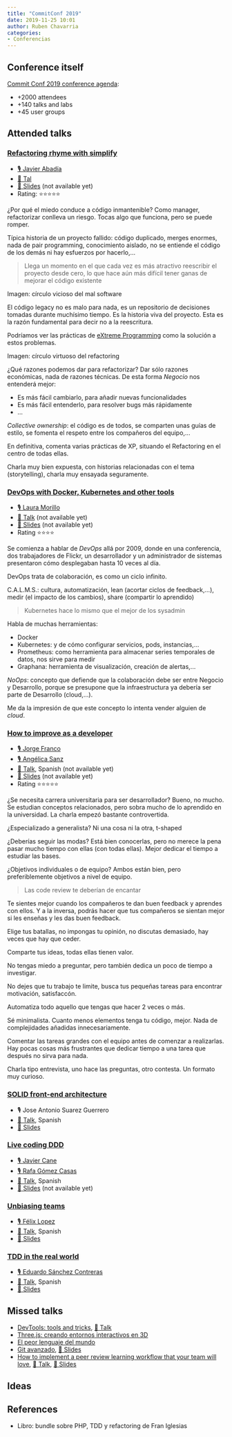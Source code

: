 ```yaml
---
title: "CommitConf 2019"
date: 2019-11-25 10:01
author: Ruben Chavarria
categories:
- Conferencias
---
```


## Conference itself

[Commit Conf 2019 conference agenda](https://t3chfest.uc3m.es/2019/programa/):

- +2000 attendees
- +140 talks and labs
- +45 user groups

<!-- more -->

## Attended talks

### [Refactoring rhyme with simplify](https://www.koliseo.com/events/commit-2019/r4p/5106829466009600/agenda#/5690945286701056/5682927522283520)

- [🎙️ Javier Abadía](https://twitter.com/javierabadia)
- [🎥 Tal](https://www.youtube.com/watch?v=ihu6sEbWHFE&t=4617)
- [📝 Slides](link) (not available yet)
- Rating: ⭐⭐⭐⭐⭐

¿Por qué el miedo conduce a código inmantenible? Como manager, refactorizar
conlleva un riesgo. Tocas algo que funciona, pero se puede romper.

Típica historia de un proyecto fallido: código duplicado, merges enormes, nada
de pair programming, conocimiento aislado, no se entiende el código de los
demás ni hay esfuerzos por hacerlo,...

> Llega un momento en el que cada vez es más atractivo reescribir el proyecto
>desde cero, lo que hace aún más difícil tener ganas de mejorar el código
>existente

Imagen: círculo vicioso del mal software

El código legacy no es malo para nada, es un repositorio de decisiones tomadas
durante muchísimo tiempo. Es la historia viva del proyecto. Esta es la razón
fundamental para decir no a la reescritura.

Podríamos ver las prácticas de [eXtreme Programming] como la solución a estos
problemas.

Imagen: círculo virtuoso del refactoring

¿Qué razones podemos dar para refactorizar? Dar sólo razones económicas, nada de
razones técnicas. De esta forma *Negocio* nos entenderá mejor:

- Es más fácil cambiarlo, para añadir nuevas funcionalidades
- Es más fácil entenderlo, para resolver bugs más rápidamente
- ...

*Collective ownership*: el código es de todos, se comparten unas guías de estilo,
se fomenta el respeto entre los compañeros del equipo,...

En definitiva, comenta varias prácticas de XP, situando el Refactoring en el
centro de todas ellas.

Charla muy bien expuesta, con historias relacionadas con el tema (storytelling),
charla muy ensayada seguramente.

### [DevOps with Docker, Kubernetes and other tools](https://www.koliseo.com/events/commit-2019/r4p/5106829466009600/agenda#/5690945286701056/5667812190191616)

- [🎙️ Laura Morillo](https://twitter.com/Laura_Morillo)
- [🎥 Talk](link) (not available yet)
- [📝 Slides](link) (not available yet)
- Rating ⭐⭐⭐⭐

Se comienza a hablar de *DevOps* allá por 2009, donde en una conferencia, dos
trabajadores de Flickr, un desarrollador y un administrador de sistemas presentaron
cómo desplegaban hasta 10 veces al día.

DevOps trata de colaboración, es como un ciclo infinito.

C.A.L.M.S.: cultura, automatización, lean (acortar ciclos de feedback,...),
medir (el impacto de los cambios), share (compartir lo aprendido)

> Kubernetes hace lo mismo que el mejor de los sysadmin

Habla de muchas herramientas:

- Docker
- Kubernetes: y de cómo configurar servicios, pods, instancias,...
- Prometheus: como herramienta para almacenar series temporales de datos, nos
sirve para medir
- Graphana: herramienta de visualización, creación de alertas,...

*NoOps*: concepto que defiende que la colaboración debe ser entre Negocio y
Desarrollo, porque se presupone que la infraestructura ya debería ser parte de
Desarrollo (cloud,...).

Me da la impresión de que este concepto lo intenta vender alguien de *cloud*.

### [How to improve as a developer](https://www.koliseo.com/events/commit-2019/r4p/5106829466009600/agenda#/5690945286701056/5729000374665216)

- [🎙️ Jorge Franco](https://twitter.com/jfrancoleza)
- [🎙️ Angélica Sanz](link)
- [🎥 Talk](link), Spanish (not available yet)
- [📝 Slides](link) (not available yet)
- Rating ⭐⭐⭐⭐⭐

¿Se necesita carrera universitaria para ser desarrollador? Bueno, no mucho. Se
estudian conceptos relacionados, pero sobra mucho de lo aprendido en la
universidad. La charla empezó bastante controvertida.

¿Especializado a generalista? Ni una cosa ni la otra, t-shaped

¿Deberías seguir las modas? Está bien conocerlas, pero no merece la pena pasar
mucho tiempo con ellas (con todas ellas). Mejor dedicar el tiempo a estudiar
las bases.

¿Objetivos individuales o de equipo? Ambos están bien, pero preferiblemente
objetivos a nivel de equipo.

> Las code review te deberían de encantar

Te sientes mejor cuando los compañeros te dan buen feedback y aprendes con
ellos. Y a la inversa, podrás hacer que tus compañeros se sientan mejor si
les enseñas y les das buen feedback.

Elige tus batallas, no impongas tu opinión, no discutas demasiado, hay veces
que hay que ceder.

Comparte tus ideas, todas ellas tienen valor.

No tengas miedo a preguntar, pero también dedica un poco de tiempo a investigar.

No dejes que tu trabajo te limite, busca tus pequeñas tareas para encontrar
motivación, satisfaccón.

Automatiza todo aquello que tengas que hacer 2 veces o más.

Sé minimalista. Cuanto menos elementos tenga tu código, mejor. Nada de complejidades
añadidas innecesariamente.

Comentar las tareas grandes con el equipo antes de comenzar a realizarlas.
Hay pocas cosas más frustrantes que dedicar tiempo a una tarea que después no
sirva para nada.

Charla tipo entrevista, uno hace las preguntas, otro contesta. Un formato muy
curioso.

### [SOLID front-end architecture](https://www.koliseo.com/events/commit-2019/r4p/5106829466009600/agenda#/5690945286701056/5702151527464960)

- 🎙️ Jose Antonio Suarez Guerrero
- [🎥 Talk](https://www.youtube.com/watch?v=xxFvMF5j99o&t=13525), Spanish
- [📝 Slides](https://speakerdeck.com/albarian/solid-frontend-architecture-do-we-need-it-yes-for-commit-conf-19)

### [Live coding DDD](https://www.koliseo.com/events/commit-2019/r4p/5106829466009600/agenda#/5137837183729664/5151916791169024)

- [🎙️ Javier Cane](https://twitter.com/JavierCane)
- [🎙️ Rafa Gómez Casas](https://twitter.com/rafaoe)
- [🎥 Talk](https://www.youtube.com/watch?v=YVxTSht-zc0&t=4180), Spanish
- [📝 Slides](link) (not available yet)

### [Unbiasing teams](https://www.koliseo.com/events/commit-2019/r4p/5106829466009600/agenda#/5137837183729664/5716886352297984)

- [🎙️ Félix Lopez](https://twitter.com/flopezluis)
- [🎥 Talk](https://www.youtube.com/watch?v=cITVtXublBg&t=13659), Spanish
- [📝 Slides](link)

### [TDD in the real world](https://www.koliseo.com/events/commit-2019/r4p/5106829466009600/agenda#/5137837183729664/5701249852768256)

- [🎙️ Eduardo Sánchez Contreras](https://twitter.com/edusanchezcon)
- [🎥 Talk](https://www.youtube.com/watch?v=cITVtXublBg&t=21272), Spanish
- [📝 Slides](link)

## Missed talks

- [DevTools: tools and tricks](https://www.koliseo.com/events/commit-2019/r4p/5106829466009600/agenda#/5137837183729664/5754544893984768),
[🎥 Talk](https://www.youtube.com/watch?v=cITVtXublBg&t=24578‬)
- [Three.js: creando entornos interactivos en 3D](https://www.koliseo.com/events/commit-2019/r4p/5106829466009600/agenda#/5137837183729664/5690357815705600)
- [El peor lenguaje del mundo](https://www.koliseo.com/events/commit-2019/r4p/5106829466009600/agenda#/5137837183729664/5640221722935296)
- [Git avanzado](https://www.koliseo.com/events/commit-2019/r4p/5106829466009600/agenda#/5137837183729664/6331844668686336),
[📝 Slides](https://www.jesusamieiro.com/wp-content/uploads/2019/11/20191123-Commit-Conf-Git-avanzado-r2.pdf)
- [How to implement a peer review learning workflow that your team will love](https://www.koliseo.com/events/commit-2019/r4p/5106829466009600/agenda#/5690945286701056/5662705071423488),
[🎥 Talk](https://www.youtube.com/watch?v=xxFvMF5j99o&t=10040),
[📝 Slides](https://prezi.com/afludoizu-dx/peer-reviews/?utm_campaign=share&token=37fd6558aa201726510e1827979d9b5911774b6e4a4b4ac38f1003f0ff682f2d&utm_medium=copy)


## Ideas

## References

- Libro: bundle sobre PHP, TDD y refactoring de Fran Iglesias

[eXtreme Programming]: http://www.extremeprogramming.org/
